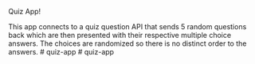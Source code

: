 Quiz App!

This app connects to a quiz question API that sends 5 random questions back which are then presented with their respective multiple choice answers. The choices are randomized so there is no distinct order to the answers. #   q u i z - a p p  
 #   q u i z - a p p  
 